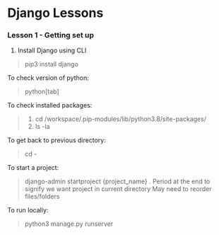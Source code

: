 # Django Lessons

### Lesson 1 - Getting set up
1. Install Django using CLI
> pip3 install django

To check version of python:
> python[tab]

To check installed packages:
> 1. cd /workspace/.pip-modules/lib/python3.8/site-packages/
> 2. ls -la

To get back to previous directory:
> cd -

To start a project:
> django-admin startproject {project_name} .
Period at the end to signify we want project in current directory
May need to reorder files/folders

To run locally:
> python3 manage.py runserver